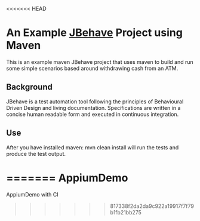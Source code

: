 <<<<<<< HEAD
# An Example  [JBehave](http://jbehave.org/) Project using Maven
This is an example maven JBehave project that uses maven to build and run some simple scenarios based around withdrawing cash from an ATM.

## Background

JBehave is a test automation tool following the principles of Behavioural Driven Design and living documentation. Specifications are written in a concise human readable form and executed in continuous integration. 

## Use

After you have installed maven: mvn clean install will run the tests and produce the test output.



=======
AppiumDemo
==========

AppiumDemo with CI
>>>>>>> 817338f2da2da9c922a19917f7f79b1fb21bb275
